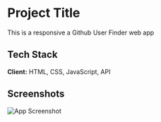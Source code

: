 
# Project Title
This is a responsive a Github User Finder web app

## Tech Stack

**Client:** HTML, CSS, JavaScript, API

## Screenshots

![App Screenshot](https://via.placeholder.com/468x300?text=App+Screenshot+Here)


